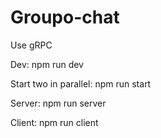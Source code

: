 # Groupo-chat

Use gRPC

Dev: npm run dev

Start two in parallel: npm run start

Server: npm run server

Client: npm run client